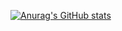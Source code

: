 [![Anurag's GitHub stats](https://github-readme-stats.vercel.app/apiDavidnmsilva=anuraghazra)](https://github.com/anuraghazra/github-readme-stats)
